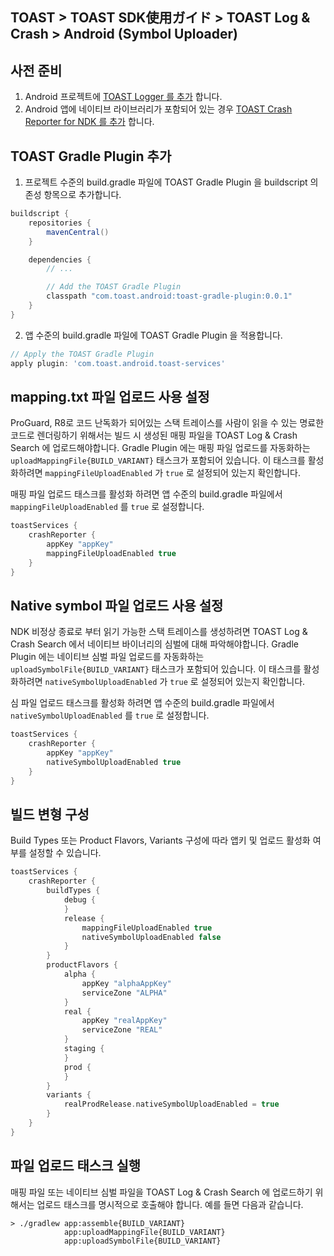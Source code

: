 ## TOAST > TOAST SDK使用ガイド > TOAST Log & Crash > Android (Symbol Uploader)

## 사전 준비

1. Android 프로젝트에 [TOAST Logger 를 추가](https://docs.toast.com/ko/TOAST/ko/toast-sdk/log-collector-android/) 합니다.
2. Android 앱에 네이티브 라이브러리가 포함되어 있는 경우 [TOAST Crash Reporter for NDK 를 추가](https://docs.toast.com/ko/TOAST/ko/toast-sdk/log-collector-ndk/) 합니다.

## TOAST Gradle Plugin 추가

1. 프로젝트 수준의 build.gradle 파일에 TOAST Gradle Plugin 을 buildscript 의존성 항목으로 추가합니다.

```groovy
buildscript {
    repositories {
        mavenCentral()
    }

    dependencies {
        // ...

        // Add the TOAST Gradle Plugin
        classpath "com.toast.android:toast-gradle-plugin:0.0.1"
    }
}
```

2. 앱 수준의 build.gradle 파일에 TOAST Gradle Plugin 을 적용합니다.

```groovy
// Apply the TOAST Gradle Plugin
apply plugin: 'com.toast.android.toast-services'
```

## mapping.txt 파일 업로드 사용 설정

ProGuard, R8로 코드 난독화가 되어있는 스택 트레이스를 사람이 읽을 수 있는 명료한 코드로 렌더링하기 위해서는 빌드 시 생성된 매핑 파일을 TOAST Log & Crash Search 에 업로드해야합니다.
Gradle Plugin 에는 매핑 파일 업로드를 자동화하는 `uploadMappingFile{BUILD_VARIANT}` 태스크가 포함되어 있습니다. 이 태스크를 활성화하려면 `mappingFileUploadEnabled` 가 `true` 로 설정되어 있는지 확인합니다.


매핑 파일 업로드 태스크를 활성화 하려면 앱 수준의 build.gradle 파일에서 `mappingFileUploadEnabled` 를 `true` 로 설정합니다.

```groovy
toastServices {
    crashReporter {
        appKey "appKey"
        mappingFileUploadEnabled true
    }
}
```

## Native symbol 파일 업로드 사용 설정

NDK 비정상 종료로 부터 읽기 가능한 스택 트레이스를 생성하려면 TOAST Log & Crash Search 에서 네이티브 바이너리의 심벌에 대해 파악해야합니다.
Gradle Plugin 에는 네이티브 심벌 파일 업로드를 자동화하는 `uploadSymbolFile{BUILD_VARIANT}` 태스크가 포함되어 있습니다.
이 태스크를 활성화하려면 `nativeSymbolUploadEnabled` 가 `true` 로 설정되어 있는지 확인합니다.

심 파일 업로드 태스크를 활성화 하려면 앱 수준의 build.gradle 파일에서 `nativeSymbolUploadEnabled` 를 `true` 로 설정합니다.

```groovy
toastServices {
    crashReporter {
        appKey "appKey"
        nativeSymbolUploadEnabled true
    }
}
```

## 빌드 변형 구성

Build Types 또는 Product Flavors, Variants 구성에 따라 앱키 및 업로드 활성화 여부를 설정할 수 있습니다.

```groovy
toastServices {
    crashReporter {
        buildTypes {
            debug {
            }
            release {
                mappingFileUploadEnabled true
                nativeSymbolUploadEnabled false
            }
        }
        productFlavors {
            alpha {
                appKey "alphaAppKey"
                serviceZone "ALPHA"
            }
            real {
                appKey "realAppKey"
                serviceZone "REAL"
            }
            staging {
            }
            prod {
            }
        }
        variants {
            realProdRelease.nativeSymbolUploadEnabled = true
        }
    }
}
```

## 파일 업로드 태스크 실행

매핑 파일 또는 네이티브 심벌 파일을 TOAST Log & Crash Search 에 업로드하기 위해서는 업로드 태스크를 명시적으로 호출해야 합니다.
예를 들면 다음과 같습니다.

```
> ./gradlew app:assemble{BUILD_VARIANT}
            app:uploadMappingFile{BUILD_VARIANT}
            app:uploadSymbolFile{BUILD_VARIANT}
```
